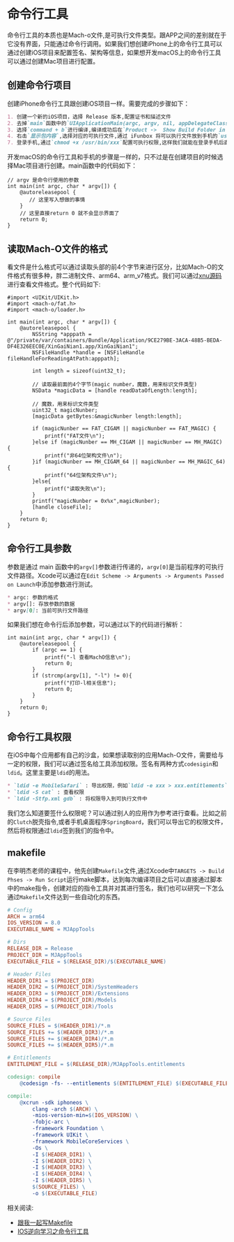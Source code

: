 # 命令行工具
命令行工具的本质也是Mach-o文件,是可执行文件类型。跟APP之间的差别就在于它没有界面，只能通过命令行调用。如果我们想创建iPhone上的命令行工具可以通过创建iOS项目来配置签名、架构等信息，如果想开发macOS上的命令行工具可以通过创建Mac项目进行配置。

## 创建命令行项目
创建iPhone命令行工具跟创建iOS项目一样。需要完成的步骤如下：
```markdown
1. 创建一个新的iOS项目，选择 Release 版本,配置证书和描述文件
2. 去掉`main`函数中的`UIApplicationMain(argc, argv, nil, appDelegateClassName)`代码,删除多余的类和图片资源，保留`info.plist`文件
3. 选择`command + b`进行编译,编译成功后在`Product ->  Show Build Folder in Finder -> Products ->  Release-iphoneos`文件中看到编译好的程序
4. 右击`显示包内容`,选择对应的可执行文件,通过 iFunbox 将可以执行文件放到手机的`usr/bin`目录
7. 登录手机,通过`chmod +x /usr/bin/xxx`配置可执行权限,这样我们就能在登录手机后直接使用相关指令
```
开发macOS的命令行工具和手机的步骤是一样的，只不过是在创建项目的时候选择Mac项目进行创建。main函数中的代码如下：
```objc
// argv 是命令行使用的参数
int main(int argc, char * argv[]) {
    @autoreleasepool {
       // 这里写入想做的事情
    }
    // 这里直接return 0 就不会显示界面了
    return 0;
}
```

## 读取Mach-O文件的格式
看文件是什么格式可以通过读取头部的前4个字节来进行区分，比如Mach-O的文件格式有很多种，胖二进制文件、arm64、arm_v7格式。我们可以通过[xnu源码](https://opensource.apple.com/tarballs/xnu/)进行查看文件格式。整个代码如下:
```objc
#import <UIKit/UIKit.h>
#import <mach-o/fat.h>
#import <mach-o/loader.h>

int main(int argc, char * argv[]) {
    @autoreleasepool {
        NSString *apppath = @"/private/var/containers/Bundle/Application/9CE279BE-3ACA-48B5-BEDA-DF4E326EEC0E/XinGaiNian1.app/XinGaiNian1";
        NSFileHandle *handle = [NSFileHandle fileHandleForReadingAtPath:apppath];
     
        int length = sizeof(uint32_t);
        
        // 读取最前面的4个字节(magic number，魔数，用来标识文件类型)
        NSData *magicData = [handle readDataOfLength:length];
        
        // 魔数，用来标识文件类型
        uint32_t magicNunber;
        [magicData getBytes:&magicNunber length:length];
        
        if (magicNunber == FAT_CIGAM || magicNunber == FAT_MAGIC) {
            printf("FAT文件\n");
        }else if (magicNunber == MH_CIGAM || magicNunber == MH_MAGIC) {
            printf("非64位架构文件\n");
        }if (magicNunber == MH_CIGAM_64 || magicNunber == MH_MAGIC_64) {
            printf("64位架构文件\n");
        }else{
            printf("读取失败\n");
        }
        printf("magicNunber = 0x%x",magicNunber);
        [handle closeFile];
    }
    return 0;
}
```

## 命令行工具参数
参数是通过 main 函数中的`argv[]`参数进行传递的，`argv[0]`是当前程序的可执行文件路径。Xcode可以通过在`Edit Scheme -> Arguments -> Arguments Passed on Launch`中添加参数进行测试。
```markdown
* argc: 参数的格式
* argv[]: 存放参数的数据
* argv[0]: 当前可执行文件路径
```
如果我们想在命令行后添加参数，可以通过以下的代码进行解析：
```objc
int main(int argc, char * argv[]) {
    @autoreleasepool {
        if (argc == 1) {
            printf("-l 查看MachO信息\n");
            return 0;
        }
        if (strcmp(argv[1], "-l") != 0){
            printf("打印-l相关信息");
            return 0;
        }
    }
    return 0;
}
```

## 命令行工具权限
在iOS中每个应用都有自己的沙盒，如果想读取别的应用Mach-O文件，需要给与一定的权限，我们可以通过签名给工具添加权限。签名有两种方式`codesigin`和`ldid`。这里主要是`ldid`的用法。
```markdown
* `ldid -e MobileSafari` : 导出权限，例如`ldid -e xxx > xxx.entitlements`,一个`>`表示覆盖，两个`>>`表示追加
* `ldid -S cat` : 查看权限
* `ldid -Stfp.xml gdb` : 将权限导入到可执行文件中
```
我们怎么知道要签什么权限呢？可以通过别人的应用作为参考进行查看。比如之前的`Clutch`脱壳指令,或者手机桌面程序`SpringBoard`，我们可以导出它的权限文件，然后将权限通过`ldid`签到我们的指令中。

## makefile
在李明杰老师的课程中，他先创建`Makefile`文件,通过Xcode中`TARGETS -> Build Phses -> Run Script`运行make脚本，达到每次编译项目之后可以直接通过脚本中的make指令，创建对应的指令工具并对其进行签名，我们也可以研究一下怎么通过`Makefile`文件达到一些自动化的东西。
```makefile
# Config
ARCH = arm64
IOS_VERSION = 8.0
EXECUTABLE_NAME = MJAppTools

# Dirs
RELEASE_DIR = Release
PROJECT_DIR = MJAppTools
EXECUTABLE_FILE = $(RELEASE_DIR)/$(EXECUTABLE_NAME)

# Header Files
HEADER_DIR1 = $(PROJECT_DIR)
HEADER_DIR2 = $(PROJECT_DIR)/SystemHeaders
HEADER_DIR3 = $(PROJECT_DIR)/Extensions
HEADER_DIR4 = $(PROJECT_DIR)/Models
HEADER_DIR5 = $(PROJECT_DIR)/Tools

# Source Files
SOURCE_FILES = $(HEADER_DIR1)/*.m
SOURCE_FILES += $(HEADER_DIR3)/*.m
SOURCE_FILES += $(HEADER_DIR4)/*.m
SOURCE_FILES += $(HEADER_DIR5)/*.m

# Entitlements
ENTITLEMENT_FILE = $(RELEASE_DIR)/MJAppTools.entitlements

codesign: compile
	@codesign -fs- --entitlements $(ENTITLEMENT_FILE) $(EXECUTABLE_FILE)

compile:
	@xcrun -sdk iphoneos \
		clang -arch $(ARCH) \
		-mios-version-min=$(IOS_VERSION) \
		-fobjc-arc \
		-framework Foundation \
		-framework UIKit \
		-framework MobileCoreServices \
		-Os \
		-I $(HEADER_DIR1) \
		-I $(HEADER_DIR2) \
		-I $(HEADER_DIR3) \
		-I $(HEADER_DIR4) \
		-I $(HEADER_DIR5) \
		$(SOURCE_FILES) \
		-o $(EXECUTABLE_FILE)
```

相关阅读:
* [跟我一起写Makefile](https://seisman.github.io/how-to-write-makefile/)
* [IOS逆向学习之命令行工具](https://blog.csdn.net/yong_19930826/article/details/116895678)